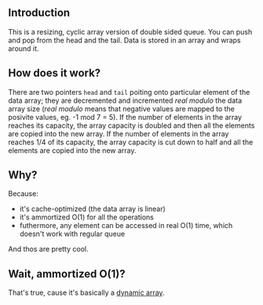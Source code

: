 ## Introduction

This is a resizing, cyclic array version of double sided queue. You can push and pop from the head and the tail. Data is stored in an array and wraps around it.

## How does it work?

There are two pointers `head` and `tail` poiting onto particular element of the data array; they are decremented and incremented _real modulo_ the data array size (_real modulo_ means that negative values are mapped to the posivite values, eg. -1 mod 7 = 5). If the number of elements in the array reaches its capacity, the array capacity is doubled and then all the elements are copied into the new array. If the number of elements in the array reaches 1/4 of its capacity, the array capacity is cut down to half and all the elements are copied into the new array.

## Why?

Because:
- it's cache-optimized (the data array is linear)
- it's ammortized O(1) for all the operations
- futhermore, any element can be accessed in real O(1) time, which doesn't work with regular queue

And thos are pretty cool.

## Wait, ammortized O(1)?

That's true, cause it's basically a [dynamic array](https://en.wikipedia.org/wiki/Amortized_analysis#Dynamic_array).